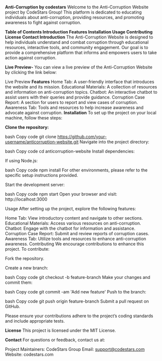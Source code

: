 **Anti-Corruption by codestars**
Welcome to the Anti-Corruption Website project by CodeStars Group! This platform is dedicated to educating individuals about anti-corruption, providing resources, and promoting awareness to fight against corruption.

**Table of Contents
Introduction
Features
Installation
Usage
Contributing
License
Contact
Introduction**
The Anti-Corruption Website is designed to help individuals understand and combat corruption through educational resources, interactive tools, and community engagement. Our goal is to provide a comprehensive platform that informs and empowers users to take action against corruption.


**Live Preview-**
You can view a live preview of the Anti-Corruption Website by clicking the link below:

Live Preview
**Features**
Home Tab: A user-friendly interface that introduces the website and its mission.
Educational Materials: A collection of resources and information on anti-corruption topics.
Chatbot: An interactive chatbot to assist users with their queries and provide guidance.
Corruption Case Report: A section for users to report and view cases of corruption.
Awareness Tab: Tools and resources to help increase awareness and advocate against corruption.
**Installation**
To set up the project on your local machine, follow these steps:

**Clone the repository:**

bash
Copy code
git clone https://github.com/your-username/anticorruption-website.git
Navigate into the project directory:

bash
Copy code
cd anticorruption-website
Install dependencies:

If using Node.js:

bash
Copy code
npm install
For other environments, please refer to the specific setup instructions provided.

Start the development server:

bash
Copy code
npm start
Open your browser and visit: http://localhost:3000

Usage
After setting up the project, explore the following features:

Home Tab: View introductory content and navigate to other sections.
Educational Materials: Access various resources on anti-corruption.
Chatbot: Engage with the chatbot for information and assistance.
Corruption Case Report: Submit and review reports of corruption cases.
Awareness Tab: Utilize tools and resources to enhance anti-corruption awareness.
Contributing
We encourage contributions to enhance this project. To contribute:

Fork the repository.

Create a new branch:

bash
Copy code
git checkout -b feature-branch
Make your changes and commit them:

bash
Copy code
git commit -am 'Add new feature'
Push to the branch:

bash
Copy code
git push origin feature-branch
Submit a pull request on GitHub.

Please ensure your contributions adhere to the project’s coding standards and include appropriate tests.

**License**
This project is licensed under the MIT License.

**Contact**
For questions or feedback, contact us at:

Project Maintainers: CodeStars Group
Email: support@codestars.com
Website: codestars.com
